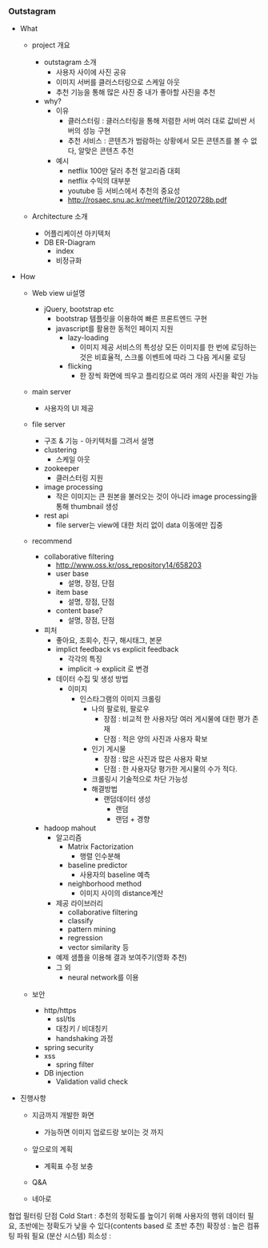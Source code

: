 ### Outstagram
- What
	- project 개요
		- outstagram 소개
			- 사용자 사이에 사진 공유
			- 이미지 서버를 클러스터링으로 스케일 아웃 
			- 추천 기능을 통해 많은 사진 중 내가 좋아할 사진을 추천
		- why?
			- 이유 
				- 클러스터링 : 클러스터링을 통해 저렴한 서버 여러 대로 값비싼 서버의 성능 구현
				- 추천 서비스 : 콘텐츠가 범람하는 상황에서 모든 콘텐츠를 볼 수 없다, 알맞은 콘텐츠 추천
			- 예시 
				- netflix 100만 달러 추천 알고리즘 대회
				- netflix 수익의 대부분
				- youtube 등 서비스에서 추천의 중요성
				- http://rosaec.snu.ac.kr/meet/file/20120728b.pdf
			
	- Architecture 소개
		- 어플리케이션 아키텍처
		- DB ER-Diagram
	       - index
	       - 비정규화
		
- How
	- Web view ui설명
		- jQuery, bootstrap etc
			- bootstrap 템플릿을 이용하여 빠른 프론트엔드 구현
			- javascript를 활용한 동적인 페이지 지원
				- lazy-loading
					- 이미지 제공 서비스의 특성상 모든 이미지를 한 번에 로딩하는 것은 비효율적, 스크롤 이벤트에 따라 그 다음 게시물 로딩
				- flicking
					- 한 장씩 화면에 띄우고 플리킹으로 여러 개의 사진을 확인 가능
					
	- main server
		- 사용자의 UI 제공
		
	- file server
		- 구조 & 기능 - 아키텍처를 그려서 설명
		- clustering
			- 스케일 아웃
		- zookeeper
			- 클러스터링 지원 
		- image processing
			- 작은 이미지는 큰 원본을 불러오는 것이 아니라 image processing을 통해 thumbnail 생성
		- rest api
			- file server는 view에 대한 처리 없이 data 이동에만 집중
	- recommend
		- collaborative filtering
			- http://www.oss.kr/oss_repository14/658203
			- user base 
				- 설명, 장점, 단점
			- item base
				- 설명, 장점, 단점
			- content base?
				- 설명, 장점, 단점 
		- 피처 
			- 좋아요, 조회수, 친구, 해시태그, 본문 
			- implict feedback vs explicit feedback
				- 각각의 특징
				- implicit -> explicit 로 변경
			- 데이터 수집 및 생성 방법
				- 이미지 
					- 인스타그램의 이미지 크롤링
						- 나의 팔로워, 팔로우
							- 장점 : 비교적 한 사용자당 여러 게시물에 대한 평가 존재
							- 단점 : 적은 양의 사진과 사용자 확보
						- 인기 게시물 
							- 장점 : 많은 사진과 많은 사용자 확보
							- 단점 : 한 사용자당 평가한 게시물의 수가 적다.
						- 크롤링시 기술적으로 차단 가능성
						- 해결방법
							- 랜덤데이터 생성
								- 랜덤
								- 랜덤 + 경향
		- hadoop mahout 
			- 알고리즘
				- Matrix Factorization
					- 행렬 인수분해
				- baseline predictor
					- 사용자의 baseline 예측
				- neighborhood method
					- 이미지 사이의 distance계산
			- 제공 라이브러리 
				- collaborative filtering
				- classify
				- pattern mining
				- regression
				- vector similarity 등
			- 예제 샘플을 이용해 결과 보여주기(영화 추천)
			- 그 외
				- neural network를 이용
	- 보안
		- http/https
			- ssl/tls
			- 대칭키 / 비대칭키
			- handshaking 과정
		- spring security
		- xss 	
			- spring filter 
		- DB injection
			- Validation valid check
		 
- 진행사항
	- 지금까지 개발한 화면  
		- 가능하면 이미지 업로드랑 보이는 것 까지
	- 앞으로의 계획
		- 계획표 수정 보충  
	- Q&A
	
	
	
	- 네아로 
	



협업 필터링 단점
  Cold Start : 추천의 정확도를 높이기 위해 사용자의 행위 데이터 필요, 초반에는 정확도가 낮을 수 있다(contents based 로 초반 추천)
  확장성 : 높은 컴퓨팅 파워 필요 (분산 시스템)
  희소성 : 
  

